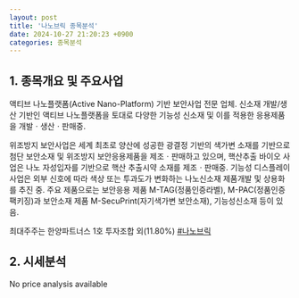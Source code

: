 ```yaml
---
layout: post
title: '나노브릭 종목분석'
date: 2024-10-27 21:20:23 +0900
categories: 종목분석
---
```


## 1. 종목개요 및 주요사업

액티브 나노플랫폼(Active Nano-Platform) 기반 보안사업 전문 업체. 신소재 개발/생산 기반인 액티브 나노플랫폼을 토대로 다양한 기능성 신소재 및 이를 적용한 응용제품 을 개발ㆍ생산ㆍ판매중.

위조방지 보안사업은 세계 최초로 양산에 성공한 광결정 기반의 색가변 소재를 기반으로 첨단 보안소재 및 위조방지 보안응용제품을 제조ㆍ판매하고 있으며, 핵산추출 바이오 사업은 나노 자성입자를 기반으로 핵산 추출시약 소재를 제조ㆍ판매중. 기능성 디스플레이 사업은 외부 신호에 따라 색상 또는 투과도가 변화하는 나노신소재 제품개발 및 상용화를 추진 중. 주요 제품으로는 보안응용 제품 M-TAG(정품인증라벨), M-PAC(정품인증팩키징)과 보안소재 제품 M-SecuPrint(자기색가변 보안소재), 기능성신소재 등이 있음.

최대주주는 한양파트너스 1호 투자조합 외(11.80%)
[#나노브릭](#)

## 2. 시세분석

No price analysis available
